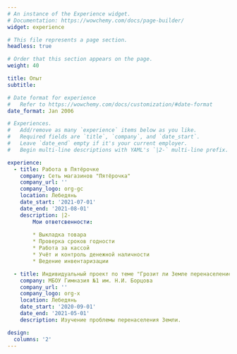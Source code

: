 ```yaml
---
# An instance of the Experience widget.
# Documentation: https://wowchemy.com/docs/page-builder/
widget: experience

# This file represents a page section.
headless: true

# Order that this section appears on the page.
weight: 40

title: Опыт
subtitle:

# Date format for experience
#   Refer to https://wowchemy.com/docs/customization/#date-format
date_format: Jan 2006

# Experiences.
#   Add/remove as many `experience` items below as you like.
#   Required fields are `title`, `company`, and `date_start`.
#   Leave `date_end` empty if it's your current employer.
#   Begin multi-line descriptions with YAML's `|2-` multi-line prefix.

experience:
  - title: Работа в Пятёрочке
    company: Сеть магазинов "Пятёрочка"
    company_url: ''
    company_logo: org-gc
    location: Лебедянь
    date_start: '2021-07-01'
    date_end: '2021-08-01'
    description: |2-
        Мои ответсвенности:
        
        * Выкладка товара
        * Проверка сроков годности
        * Работа за кассой
        * Учёт и контроль денежной наличности
        * Ведение инвентаризации

  - title: Индивидуальный проект по теме "Грозит ли Земле перенаселение?"
    company: МБОУ Гимназия №1 им. Н.И. Борцова
    company_url: ''
    company_logo: org-x
    location: Лебедянь
    date_start: '2020-09-01'
    date_end: '2021-05-01'
    description: Изучение проблемы перенаселения Земли.

design:
  columns: '2'
---
```

